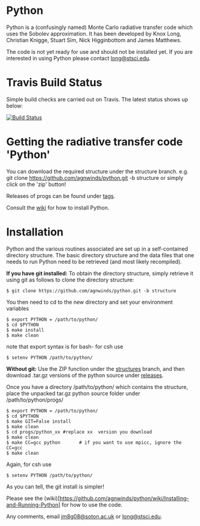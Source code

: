 # Python

Python is a (confusingly named) Monte Carlo radiative transfer code which uses the Sobolev approximation.
It has been developed by Knox Long, Christian Knigge, Stuart Sim, Nick Higginbottom and James Matthews. 

The code is not yet ready for use and should not be installed yet. If you are interested in using
Python please contact long@stsci.edu.

# Travis Build Status

Simple build checks are carried out on Travis. The latest status shows up below:

[![Build Status](https://travis-ci.org/agnwinds/python.png?branch=dev)](https://travis-ci.org/agnwinds/python)


# Getting the radiative transfer code 'Python'

You can download the required structure under the structure branch. e.g.
git clone https://github.com/agnwinds/python.git -b structure
or simply click on the 'zip' button!


Releases of progs can be found under [tags](https://github.com/agnwinds/python/tags "Wiki").

Consult the [wiki](https://github.com/agnwinds/python/wiki/_pages "Wiki") for how to install Python.


# Installation

Python and the various routines associated are set up in a self-contained directory structure. The basic directory structure and the data files that one needs to run Python need to be retrieved (and most likely recompiled).  


**If you have git installed:** To obtain the directory structure, simply retrieve it using git as follows to clone the directory structure:

    $ git clone https://github.com/agnwinds/python.git -b structure

You then need to cd to the new directory and set your environment variables
    
    $ export PYTHON = /path/to/python/
    $ cd $PYTHON 
    $ make install
    $ make clean

note that export syntax is for bash- for csh use 
  
    $ setenv PYTHON /path/to/python/


**Without git:** Use the ZIP function under the [structures](https://github.com/agnwinds/python/tree/structure "Structure") branch, and then download .tar.gz versions of the python source under [releases](https://github.com/agnwinds/python/releases).

Once you have a directory /path/to/python/ which contains the structure, place the unpacked tar.gz python source folder under /path/to/python/progs/

    $ export PYTHON = /path/to/python/
    $ cd $PYTHON 
    $ make GIT=False install
    $ make clean
    $ cd progs/python_xx #replace xx  version you download
    $ make clean
    $ make CC=gcc python       # if you want to use mpicc, ignore the CC=gcc
    $ make clean

Again, for csh use 
  
    $ setenv PYTHON /path/to/python/

As you can tell, the git install is simpler!

Please see the (wiki)[https://github.com/agnwinds/python/wiki/Installing-and-Running-Python] for how to use the code.

Any comments, email jm8g08@soton.ac.uk or long@stsci.edu.